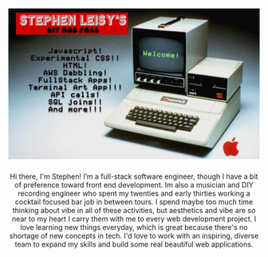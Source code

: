 <h1 align='center'><img src="./tweak4.jpg" alt="welcome-picture"></h1>

<p align='center'>Hi there, I'm Stephen! I’m a full-stack software engineer, though I have a bit of preference toward front end development. Im also a musician and DIY recording engineer who spent my twenties and early thirties working a cocktail focused bar job in between tours. I spend maybe too much time thinking about vibe in all of these activities, but aesthetics and vibe are so near to my heart I carry them with me to every web development project. I love learning new things everyday, which is great because there's no shortage of new concepts in tech. I'd love to work with an inspiring, diverse team to expand my skills and build some real beautiful web applications.</p>
<!--
**stephen-leisy/stephen-leisy** is a ✨ _special_ ✨ repository because its `README.md` (this file) appears on your GitHub profile.

Here are some ideas to get you started:

- 🔭 I’m currently working on ...
- 🌱 I’m currently learning ...
- 👯 I’m looking to collaborate on ...
- 🤔 I’m looking for help with ...
- 💬 Ask me about ...
- 📫 How to reach me: ...
- 😄 Pronouns: ...
- ⚡ Fun fact: ...
-->
